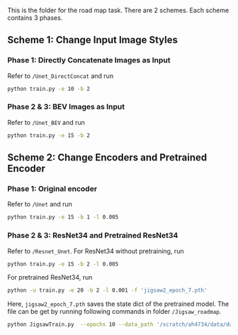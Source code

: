 This is the folder for the road map task. There are 2 schemes. Each scheme contains 3 phases.

## Scheme 1: Change Input Image Styles
### Phase 1: Directly Concatenate Images as Input
Refer to `/Unet_DirectConcat` and run 
```bash
python train.py -e 10 -b 2
```
### Phase 2 & 3: BEV Images as Input
Refer to `/Unet_BEV` and run 
```bash
python train.py -e 15 -b 2
```

## Scheme 2: Change Encoders and Pretrained Encoder
### Phase 1: Original encoder
Refer to `/Unet` and run
 ```bash
 python train.py -e 15 -b 1 -l 0.005
 ```
 
 ### Phase 2 & 3: ResNet34 and Pretrained ResNet34
 Refer to  `/Resnet_Unet`.
 For ResNet34 without pretraining, run
 ```bash
 python train.py -e 15 -b 2 -l 0.005
 ```
 For pretrained ResNet34, run
 ```bash
 python -u train.py -e 20 -b 2 -l 0.001 -f 'jigsaw2_epoch_7.pth'
 ```
 Here, `jigsaw2_epoch_7.pth` saves the state dict of the pretrained model. The file can be get by running following commands in folder `/Jigsaw_roadmap`.
 ```bash
 python JigsawTrain.py  --epochs 10 --data_path '/scratch/ah4734/data/data'
 ```
